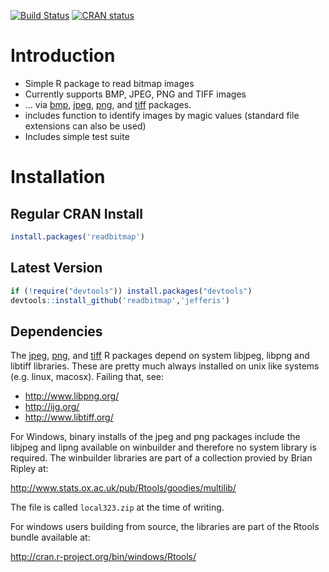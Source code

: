 [![Build Status](https://travis-ci.org/jefferis/readbitmap.svg)](https://travis-ci.org/jefferis/readbitmap)
[![CRAN status](http://www.r-pkg.org/badges/version/readbitmap)](https://cran.r-project.org/package=readbitmap)

Introduction
============
  * Simple R package to read bitmap images
  * Currently supports BMP, JPEG, PNG and TIFF images
  * ... via [bmp](https://cran.r-project.org/package=bmp), [jpeg](https://cran.r-project.org/package=jpeg), [png](https://cran.r-project.org/package=png), and
  [tiff](https://cran.r-project.org/package=tiff) packages. 
  * includes function to identify images by magic values 
    (standard file extensions can also be used)
  * Includes simple test suite

Installation
============
Regular CRAN Install
--------------------
```r
install.packages('readbitmap')
```

Latest Version
--------------
```r
if (!require("devtools")) install.packages("devtools")
devtools::install_github('readbitmap','jefferis')
```

Dependencies
------------
The [jpeg](https://cran.r-project.org/package=jpeg),
[png](https://cran.r-project.org/package=png), and 
[tiff](https://cran.r-project.org/package=tiff) R packages depend on system
libjpeg, libpng and libtiff libraries.  These are pretty much always installed on unix
like systems (e.g. linux, macosx). Failing that, see:

  * http://www.libpng.org/
  * http://ijg.org/
  * http://www.libtiff.org/

For Windows, binary installs of the jpeg and png packages include the libjpeg
and lipng available on winbuilder and therefore no system library is required.
The winbuilder libraries are part of a collection provied by Brian Ripley at:

  http://www.stats.ox.ac.uk/pub/Rtools/goodies/multilib/

The file is called `local323.zip` at the time of writing.

For windows users building from source, the libraries are part of the Rtools
bundle available at:

  http://cran.r-project.org/bin/windows/Rtools/
